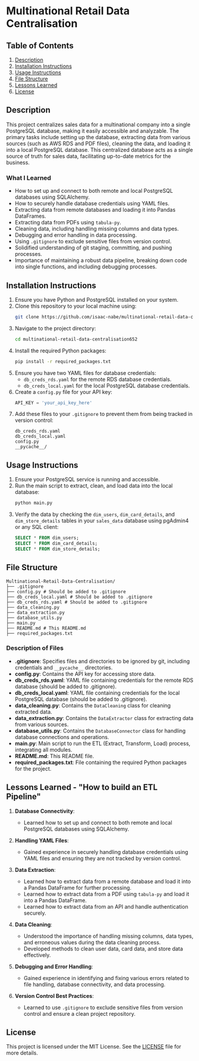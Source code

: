 # Multinational Retail Data Centralisation

## Table of Contents

1. [Description](#description)
2. [Installation Instructions](#installation-instructions)
3. [Usage Instructions](#usage-instructions)
4. [File Structure](#file-structure)
5. [Lessons Learned](#lessons-learned)
6. [License](#license)

## Description

This project centralizes sales data for a multinational company into a single PostgreSQL database, making it easily accessible and analyzable. The primary tasks include setting up the database, extracting data from various sources (such as AWS RDS and PDF files), cleaning the data, and loading it into a local PostgreSQL database. This centralized database acts as a single source of truth for sales data, facilitating up-to-date metrics for the business.

### What I Learned

- How to set up and connect to both remote and local PostgreSQL databases using SQLAlchemy.
- How to securely handle database credentials using YAML files.
- Extracting data from remote databases and loading it into Pandas DataFrames.
- Extracting data from PDFs using `tabula-py`.
- Cleaning data, including handling missing columns and data types.
- Debugging and error handling in data processing.
- Using `.gitignore` to exclude sensitive files from version control.
- Solidified understanding of git staging, committing, and pushing processes.
- Importance of maintaining a robust data pipeline, breaking down code into single functions, and including debugging processes.

## Installation Instructions

1. Ensure you have Python and PostgreSQL installed on your system.
2. Clone this repository to your local machine using:
    ```sh
    git clone https://github.com/isaac-nabe/multinational-retail-data-centralisation652.git
    ```
3. Navigate to the project directory:
    ```sh
    cd multinational-retail-data-centralisation652
    ```
4. Install the required Python packages:
    ```sh
    pip install -r required_packages.txt
    ```
5. Ensure you have two YAML files for database credentials:
    - `db_creds_rds.yaml` for the remote RDS database credentials.
    - `db_creds_local.yaml` for the local PostgreSQL database credentials.
6. Create a `config.py` file for your API key:
    ```python
    API_KEY = 'your_api_key_here'
    ```
7. Add these files to your `.gitignore` to prevent them from being tracked in version control:
    ```plaintext
    db_creds_rds.yaml
    db_creds_local.yaml
    config.py
    __pycache__/
    ```

## Usage Instructions

1. Ensure your PostgreSQL service is running and accessible.
2. Run the main script to extract, clean, and load data into the local database:
    ```sh
    python main.py
    ```
3. Verify the data by checking the `dim_users`, `dim_card_details`, and `dim_store_details` tables in your `sales_data` database using pgAdmin4 or any SQL client:
    ```sql
    SELECT * FROM dim_users;
    SELECT * FROM dim_card_details;
    SELECT * FROM dim_store_details;
    ```

## File Structure
```
Multinational-Retail-Data-Centralisation/
├── .gitignore
├── config.py # Should be added to .gitignore
├── db_creds_local.yaml # Should be added to .gitignore
├── db_creds_rds.yaml # Should be added to .gitignore
├── data_cleaning.py
├── data_extraction.py
├── database_utils.py
├── main.py
├── README.md # This README.md
├── required_packages.txt
```

### Description of Files

- **.gitignore**: Specifies files and directories to be ignored by git, including credentials and `__pycache__` directories.
- **config.py**: Contains the API key for accessing store data.
- **db_creds_rds.yaml**: YAML file containing credentials for the remote RDS database (should be added to .gitignore).
- **db_creds_local.yaml**: YAML file containing credentials for the local PostgreSQL database (should be added to .gitignore).
- **data_cleaning.py**: Contains the `DataCleaning` class for cleaning extracted data.
- **data_extraction.py**: Contains the `DataExtractor` class for extracting data from various sources.
- **database_utils.py**: Contains the `DatabaseConnector` class for handling database connections and operations.
- **main.py**: Main script to run the ETL (Extract, Transform, Load) process, integrating all modules.
- **README.md**: This README file.
- **required_packages.txt**: File containing the required Python packages for the project.

## Lessons Learned - "How to build an ETL Pipeline"

1. **Database Connectivity**:
   - Learned how to set up and connect to both remote and local PostgreSQL databases using SQLAlchemy.

2. **Handling YAML Files**:
   - Gained experience in securely handling database credentials using YAML files and ensuring they are not tracked by version control.

3. **Data Extraction**:
   - Learned how to extract data from a remote database and load it into a Pandas DataFrame for further processing.
   - Learned how to extract data from a PDF using `tabula-py` and load it into a Pandas DataFrame.
   - Learned how to extract data from an API and handle authentication securely.

4. **Data Cleaning**:
   - Understood the importance of handling missing columns, data types, and erroneous values during the data cleaning process.
   - Developed methods to clean user data, card data, and store data effectively.

5. **Debugging and Error Handling**:
   - Gained experience in identifying and fixing various errors related to file handling, database connectivity, and data processing.

6. **Version Control Best Practices**:
   - Learned to use `.gitignore` to exclude sensitive files from version control and ensure a clean project repository.

## License

This project is licensed under the MIT License. See the [LICENSE](https://choosealicense.com/licenses/mit/) file for more details.


